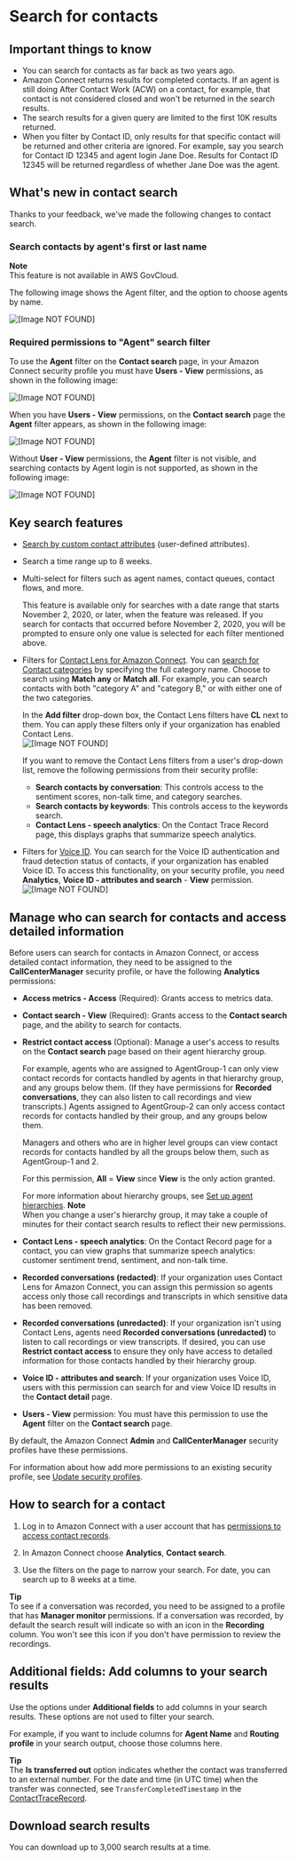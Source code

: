 # Search for contacts<a name="contact-search"></a>

## Important things to know<a name="important-contact-search"></a>
+ You can search for contacts as far back as two years ago\.
+ Amazon Connect returns results for completed contacts\. If an agent is still doing After Contact Work \(ACW\) on a contact, for example, that contact is not considered closed and won't be returned in the search results\.
+ The search results for a given query are limited to the first 10K results returned\.
+ When you filter by Contact ID, only results for that specific contact will be returned and other criteria are ignored\. For example, say you search for Contact ID 12345 and agent login Jane Doe\. Results for Contact ID 12345 will be returned regardless of whether Jane Doe was the agent\.

## What's new in contact search<a name="new-contact-search-experience"></a>

Thanks to your feedback, we've made the following changes to contact search\.

### Search contacts by agent's first or last name<a name="search-contacts-agent-name"></a>

**Note**  
This feature is not available in AWS GovCloud\.

The following image shows the Agent filter, and the option to choose agents by name\.

![\[Image NOT FOUND\]](http://docs.aws.amazon.com/connect/latest/adminguide/images/contact-search-agent-name.png)

### Required permissions to "Agent" search filter<a name="users-view-permissions-contact-search"></a>

To use the **Agent** filter on the **Contact search** page, in your Amazon Connect security profile you must have **Users \- View** permissions, as shown in the following image: 

![\[Image NOT FOUND\]](http://docs.aws.amazon.com/connect/latest/adminguide/images/release-notes-contact-search.png)

When you have **Users \- View** permissions, on the **Contact search** page the **Agent** filter appears, as shown in the following image:

![\[Image NOT FOUND\]](http://docs.aws.amazon.com/connect/latest/adminguide/images/release-notes-contact-search1.png)

Without **User \- View** permissions, the **Agent** filter is not visible, and searching contacts by Agent login is not supported, as shown in the following image:

![\[Image NOT FOUND\]](http://docs.aws.amazon.com/connect/latest/adminguide/images/release-notes-contact-search2.png)

## Key search features<a name="key-search-features"></a>
+ [Search by custom contact attributes](search-custom-attributes.md) \(user\-defined attributes\)\.
+ Search a time range up to 8 weeks\.
+ Multi\-select for filters such as agent names, contact queues, contact flows, and more\. 

  This feature is available only for searches with a date range that starts November 2, 2020, or later, when the feature was released\. If you search for contacts that occurred before November 2, 2020, you will be prompted to ensure only one value is selected for each filter mentioned above\. 
+ Filters for [Contact Lens for Amazon Connect](analyze-conversations.md)\. You can [search for Contact categories](search-conversations.md#contact-category-search) by specifying the full category name\. Choose to search using **Match any** or **Match all**\. For example, you can search contacts with both "category A" and "category B," or with either one of the two categories\.

  In the **Add filter** drop\-down box, the Contact Lens filters have **CL** next to them\. You can apply these filters only if your organization has enabled Contact Lens\.   
![\[Image NOT FOUND\]](http://docs.aws.amazon.com/connect/latest/adminguide/images/contact-lens-search-contact-category-1.png)

  If you want to remove the Contact Lens filters from a user's drop\-down list, remove the following permissions from their security profile: 
  + **Search contacts by conversation**: This controls access to the sentiment scores, non\-talk time, and category searches\.
  +  **Search contacts by keywords**: This controls access to the keywords search\.
  +  **Contact Lens \- speech analytics**: On the Contact Trace Record page, this displays graphs that summarize speech analytics\.
+ Filters for [Voice ID](voice-id.md)\. You can search for the Voice ID authentication and fraud detection status of contacts, if your organization has enabled Voice ID\. To access this functionality, on your security profile, you need **Analytics**, **Voice ID \- attributes and search** \- **View** permission\.  
![\[Image NOT FOUND\]](http://docs.aws.amazon.com/connect/latest/adminguide/images/voiceid-search-filters.png)

## Manage who can search for contacts and access detailed information<a name="required-permissions-search-contacts"></a>

Before users can search for contacts in Amazon Connect, or access detailed contact information, they need to be assigned to the **CallCenterManager** security profile, or have the following **Analytics** permissions:
+ **Access metrics \- Access** \(Required\): Grants access to metrics data\.
+ **Contact search \- View** \(Required\): Grants access to the **Contact search** page, and the ability to search for contacts\.
+ **Restrict contact access** \(Optional\): Manage a user's access to results on the **Contact search** page based on their agent hierarchy group\.

  For example, agents who are assigned to AgentGroup\-1 can only view contact records for contacts handled by agents in that hierarchy group, and any groups below them\. \(If they have permissions for **Recorded conversations**, they can also listen to call recordings and view transcripts\.\) Agents assigned to AgentGroup\-2 can only access contact records for contacts handled by their group, and any groups below them\. 

  Managers and others who are in higher level groups can view contact records for contacts handled by all the groups below them, such as AgentGroup\-1 and 2\.

  For this permission, **All** = **View** since **View** is the only action granted\.

  For more information about hierarchy groups, see [Set up agent hierarchies](agent-hierarchy.md)\.
**Note**  
When you change a user's hierarchy group, it may take a couple of minutes for their contact search results to reflect their new permissions\.
+ **Contact Lens \- speech analytics**: On the Contact Record page for a contact, you can view graphs that summarize speech analytics: customer sentiment trend, sentiment, and non\-talk time\. 
+ **Recorded conversations \(redacted\)**: If your organization uses Contact Lens for Amazon Connect, you can assign this permission so agents access only those call recordings and transcripts in which sensitive data has been removed\.
+ **Recorded conversations \(unredacted\)**: If your organization isn't using Contact Lens, agents need **Recorded conversations \(unredacted\)** to listen to call recordings or view transcripts\. If desired, you can use **Restrict contact access** to ensure they only have access to detailed information for those contacts handled by their hierarchy group\. 
+ **Voice ID \- attributes and search**: If your organization uses Voice ID, users with this permission can search for and view Voice ID results in the **Contact detail** page\. 
+ **Users \- View** permission: You must have this permission to use the **Agent** filter on the **Contact search** page\.

By default, the Amazon Connect **Admin** and **CallCenterManager** security profiles have these permissions\.

For information about how add more permissions to an existing security profile, see [Update security profiles](update-security-profiles.md)\.

## How to search for a contact<a name="how-to-search-contacts"></a>

1. Log in to Amazon Connect with a user account that has [permissions to access contact records](#required-permissions-search-contacts)\.

1. In Amazon Connect choose **Analytics**, **Contact search**\.

1. Use the filters on the page to narrow your search\. For date, you can search up to 8 weeks at a time\.

**Tip**  
To see if a conversation was recorded, you need to be assigned to a profile that has **Manager monitor** permissions\. If a conversation was recorded, by default the search result will indicate so with an icon in the **Recording** column\. You won't see this icon if you don't have permission to review the recordings\.

## Additional fields: Add columns to your search results<a name="additional-fields"></a>

Use the options under **Additional fields** to add columns in your search results\. These options are not used to filter your search\.

For example, if you want to include columns for **Agent Name** and **Routing profile** in your search output, choose those columns here\.

**Tip**  
The **Is transferred out** option indicates whether the contact was transferred to an external number\. For the date and time \(in UTC time\) when the transfer was connected, see `TransferCompletedTimestamp` in the [ContactTraceRecord](ctr-data-model.md#ctr-ContactTraceRecord)\. 

## Download search results<a name="download-search-results"></a>

You can download up to 3,000 search results at a time\. 